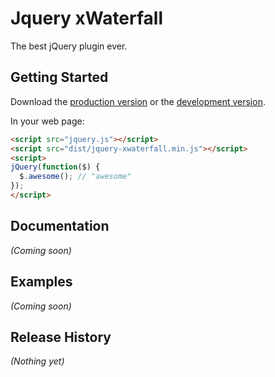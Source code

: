 # Jquery xWaterfall

The best jQuery plugin ever.

## Getting Started

Download the [production version][min] or the [development version][max].

[min]: https://raw.github.com/wh1100717/jquery-jquery-xwaterfall/master/dist/jquery.jquery-xwaterfall.min.js
[max]: https://raw.github.com/wh1100717/jquery-jquery-xwaterfall/master/dist/jquery.jquery-xwaterfall.js

In your web page:

```html
<script src="jquery.js"></script>
<script src="dist/jquery-xwaterfall.min.js"></script>
<script>
jQuery(function($) {
  $.awesome(); // "awesome"
});
</script>
```

## Documentation
_(Coming soon)_

## Examples
_(Coming soon)_

## Release History
_(Nothing yet)_
